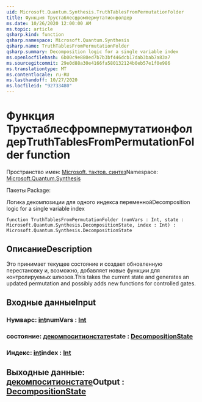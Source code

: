 ```yaml
---
uid: Microsoft.Quantum.Synthesis.TruthTablesFromPermutationFolder
title: Функция Трустаблесфромпермутатионфолдер
ms.date: 10/26/2020 12:00:00 AM
ms.topic: article
qsharp.kind: function
qsharp.namespace: Microsoft.Quantum.Synthesis
qsharp.name: TruthTablesFromPermutationFolder
qsharp.summary: Decomposition logic for a single variable index
ms.openlocfilehash: 6b00c9e880ed7b7b3bf446dcb17dab3bab7a83a7
ms.sourcegitcommit: 29e0d88a30e4166fa580132124b0eb57e1f0e986
ms.translationtype: MT
ms.contentlocale: ru-RU
ms.lasthandoff: 10/27/2020
ms.locfileid: "92733480"
---
```

# <a name="truthtablesfrompermutationfolder-function"></a><span data-ttu-id="96814-102">Функция Трустаблесфромпермутатионфолдер</span><span class="sxs-lookup"><span data-stu-id="96814-102">TruthTablesFromPermutationFolder function</span></span>

<span data-ttu-id="96814-103">Пространство имен: [Microsoft. тактов. синтез](xref:Microsoft.Quantum.Synthesis)</span><span class="sxs-lookup"><span data-stu-id="96814-103">Namespace: [Microsoft.Quantum.Synthesis](xref:Microsoft.Quantum.Synthesis)</span></span>

<span data-ttu-id="96814-104">Пакеты [](https://nuget.org/packages/)</span><span class="sxs-lookup"><span data-stu-id="96814-104">Package: [](https://nuget.org/packages/)</span></span>


<span data-ttu-id="96814-105">Логика декомпозиции для одного индекса переменной</span><span class="sxs-lookup"><span data-stu-id="96814-105">Decomposition logic for a single variable index</span></span>

```qsharp
function TruthTablesFromPermutationFolder (numVars : Int, state : Microsoft.Quantum.Synthesis.DecompositionState, index : Int) : Microsoft.Quantum.Synthesis.DecompositionState
```


## <a name="description"></a><span data-ttu-id="96814-106">Описание</span><span class="sxs-lookup"><span data-stu-id="96814-106">Description</span></span>

<span data-ttu-id="96814-107">Это принимает текущее состояние и создает обновленную перестановку и, возможно, добавляет новые функции для контролируемых шлюзов.</span><span class="sxs-lookup"><span data-stu-id="96814-107">This takes the current state and generates an updated permutation and possibly adds new functions for controlled gates.</span></span>

## <a name="input"></a><span data-ttu-id="96814-108">Входные данные</span><span class="sxs-lookup"><span data-stu-id="96814-108">Input</span></span>

### <a name="numvars--int"></a><span data-ttu-id="96814-109">Нумварс: [int](xref:microsoft.quantum.lang-ref.int)</span><span class="sxs-lookup"><span data-stu-id="96814-109">numVars : [Int](xref:microsoft.quantum.lang-ref.int)</span></span>




### <a name="state--decompositionstate"></a><span data-ttu-id="96814-110">состояние: [декомпоситионстате](xref:Microsoft.Quantum.Synthesis.DecompositionState)</span><span class="sxs-lookup"><span data-stu-id="96814-110">state : [DecompositionState](xref:Microsoft.Quantum.Synthesis.DecompositionState)</span></span>




### <a name="index--int"></a><span data-ttu-id="96814-111">Индекс: [int](xref:microsoft.quantum.lang-ref.int)</span><span class="sxs-lookup"><span data-stu-id="96814-111">index : [Int](xref:microsoft.quantum.lang-ref.int)</span></span>





## <a name="output--decompositionstate"></a><span data-ttu-id="96814-112">Выходные данные: [декомпоситионстате](xref:Microsoft.Quantum.Synthesis.DecompositionState)</span><span class="sxs-lookup"><span data-stu-id="96814-112">Output : [DecompositionState](xref:Microsoft.Quantum.Synthesis.DecompositionState)</span></span>

